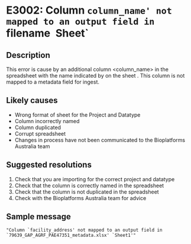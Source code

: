 # E3002: Column `column_name' not mapped to an output field in `filename` `Sheet`

## Description

This error is cause by an additional column <column_name> in the spreadsheet with the
name indicated by <filename> on the sheet <sheet>.  This column is not mapped to
a metadata field for ingest.

## Likely causes
* Wrong format of sheet for the Project and Datatype
* Column incorrectly named
* Column duplicated
* Corrupt spreadsheet
* Changes in process have not been communicated to the Bioplatforms Australia team

## Suggested resolutions

1. Check that you are importing for the correct project and datatype
2. Check that the column is correctly named in the spreadsheet
3. Check that the column is not duplicated in the spreadsheet
4. Check with the Bioplatforms Australia team for advice

## Sample message

```
"Column `facility_address' not mapped to an output field in `79639_GAP_AGRF_PAE47351_metadata.xlsx' `Sheet1'"
```
